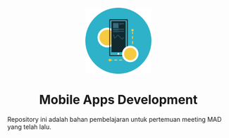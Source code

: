 <figure align="center">
<img src="mad_logo.png" width="150" height="150"> 
<h1>Mobile Apps Development</h1>
</figure>

Repository ini adalah bahan pembelajaran untuk pertemuan meeting MAD yang telah lalu. 

